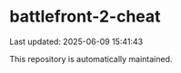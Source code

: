 # battlefront-2-cheat

Last updated: 2025-06-09 15:41:43

This repository is automatically maintained.
